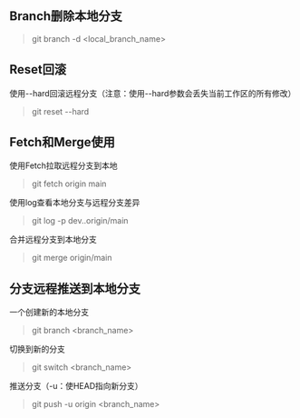 ## Branch删除本地分支
> git branch -d <local_branch_name>

## Reset回滚
使用--hard回滚远程分支（注意：使用--hard参数会丢失当前工作区的所有修改）  
> git reset --hard <HEAD>

## Fetch和Merge使用
使用Fetch拉取远程分支到本地  
> git fetch origin main  

使用log查看本地分支与远程分支差异  
> git log -p dev..origin/main  

合并远程分支到本地分支  
> git merge origin/main  

## 分支远程推送到本地分支
一个创建新的本地分支
> git branch <branch_name>  

切换到新的分支
> git switch <branch_name>

推送分支（-u：使HEAD指向新分支）
> git push -u origin <branch_name> 